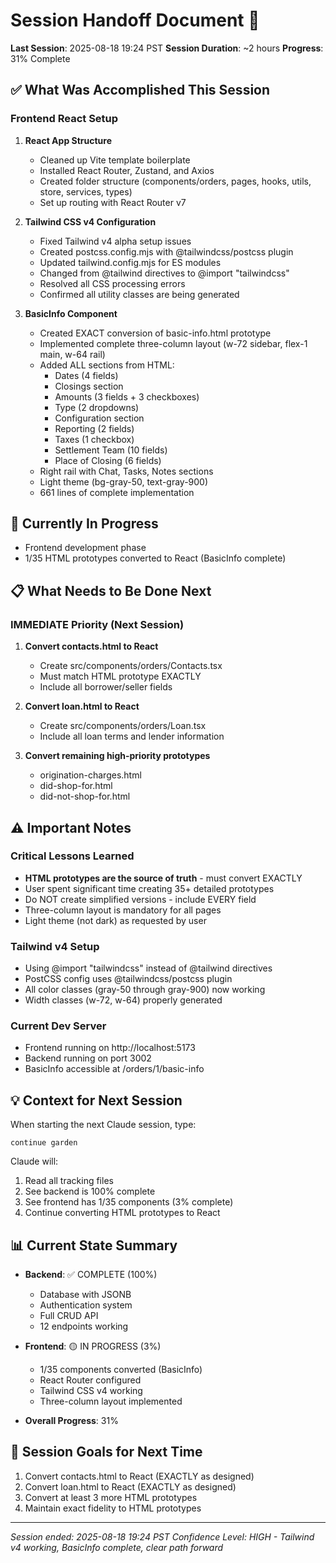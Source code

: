 # Session Handoff Document 🤝

**Last Session**: 2025-08-18 19:24 PST
**Session Duration**: ~2 hours
**Progress**: 31% Complete

## ✅ What Was Accomplished This Session

### Frontend React Setup
1. **React App Structure**
   - Cleaned up Vite template boilerplate
   - Installed React Router, Zustand, and Axios
   - Created folder structure (components/orders, pages, hooks, utils, store, services, types)
   - Set up routing with React Router v7

2. **Tailwind CSS v4 Configuration**
   - Fixed Tailwind v4 alpha setup issues
   - Created postcss.config.mjs with @tailwindcss/postcss plugin
   - Updated tailwind.config.mjs for ES modules
   - Changed from @tailwind directives to @import "tailwindcss"
   - Resolved all CSS processing errors
   - Confirmed all utility classes are being generated

3. **BasicInfo Component**
   - Created EXACT conversion of basic-info.html prototype
   - Implemented complete three-column layout (w-72 sidebar, flex-1 main, w-64 rail)
   - Added ALL sections from HTML:
     - Dates (4 fields)
     - Closings section
     - Amounts (3 fields + 3 checkboxes)
     - Type (2 dropdowns)
     - Configuration section
     - Reporting (2 fields)
     - Taxes (1 checkbox)
     - Settlement Team (10 fields)
     - Place of Closing (6 fields)
   - Right rail with Chat, Tasks, Notes sections
   - Light theme (bg-gray-50, text-gray-900)
   - 661 lines of complete implementation

## 🚧 Currently In Progress
- Frontend development phase
- 1/35 HTML prototypes converted to React (BasicInfo complete)

## 📋 What Needs to Be Done Next

### IMMEDIATE Priority (Next Session)
1. **Convert contacts.html to React**
   - Create src/components/orders/Contacts.tsx
   - Must match HTML prototype EXACTLY
   - Include all borrower/seller fields

2. **Convert loan.html to React**
   - Create src/components/orders/Loan.tsx
   - Include all loan terms and lender information

3. **Convert remaining high-priority prototypes**
   - origination-charges.html
   - did-shop-for.html
   - did-not-shop-for.html

## ⚠️ Important Notes

### Critical Lessons Learned
- **HTML prototypes are the source of truth** - must convert EXACTLY
- User spent significant time creating 35+ detailed prototypes
- Do NOT create simplified versions - include EVERY field
- Three-column layout is mandatory for all pages
- Light theme (not dark) as requested by user

### Tailwind v4 Setup
- Using @import "tailwindcss" instead of @tailwind directives
- PostCSS config uses @tailwindcss/postcss plugin
- All color classes (gray-50 through gray-900) now working
- Width classes (w-72, w-64) properly generated

### Current Dev Server
- Frontend running on http://localhost:5173
- Backend running on port 3002
- BasicInfo accessible at /orders/1/basic-info

## 💡 Context for Next Session

When starting the next Claude session, type:
```
continue garden
```

Claude will:
1. Read all tracking files
2. See backend is 100% complete
3. See frontend has 1/35 components (3% complete)
4. Continue converting HTML prototypes to React

## 📊 Current State Summary

- **Backend**: ✅ COMPLETE (100%)
  - Database with JSONB
  - Authentication system
  - Full CRUD API
  - 12 endpoints working
  
- **Frontend**: 🟡 IN PROGRESS (3%)
  - 1/35 components converted (BasicInfo)
  - React Router configured
  - Tailwind CSS v4 working
  - Three-column layout implemented
  
- **Overall Progress**: 31%

## 🎯 Session Goals for Next Time

1. Convert contacts.html to React (EXACTLY as designed)
2. Convert loan.html to React (EXACTLY as designed)
3. Convert at least 3 more HTML prototypes
4. Maintain exact fidelity to HTML prototypes

---

*Session ended: 2025-08-18 19:24 PST*
*Confidence Level: HIGH - Tailwind v4 working, BasicInfo complete, clear path forward*